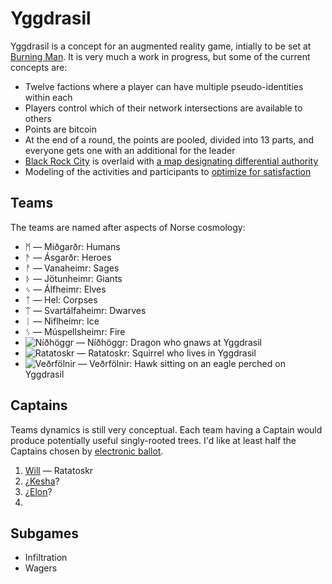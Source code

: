 Yggdrasil
=========

Yggdrasil is a concept for an augmented reality game, intially to be set at [Burning Man](http://burningman.com). It is very much a work in progress, but some of the current concepts are:

* Twelve factions where a player can have multiple pseudo-identities within each
* Players control which of their network intersections are available to others
* Points are bitcoin
* At the end of a round, the points are pooled, divided into 13 parts, and everyone gets one with an additional for the leader
* [Black Rock City](http://alexlod.com/wp-content/uploads/2011/09/brc.jpeg) is overlaid with [a map designating differential authority](http://dhappy.github.io/yggdrasil/)
* Modeling of the activities and participants to [optimize for satisfaction](http://hoenir.himinbi.org/2014/04/rationale-for-the-department-of-happiness/)

## Teams

The teams are named after aspects of Norse cosmology:

* ᛗ ― Miðgarðr: Humans
* ᚫ ― Ásgarðr: Heroes
* ᚡ ― Vanaheimr: Sages
* ᚦ ― Jötunheimr: Giants
* ᛃ ― Álfheimr: Elves
* ᛏ ― Hel: Corpses
* ᛠ ― Svartálfaheimr: Dwarves
* ᛁ ― Niflheimr: Ice
* ᛊ ― Múspellsheimr: Fire
* ![Níðhöggr](http://dhappy.org/.../image/animal/dragon/pair/svg) ― Níðhöggr: Dragon who gnaws at Yggdrasil
* ![Ratatoskr](http://dhappy.org/.../image/animal/squirrel/svg) ― Ratatoskr: Squirrel who lives in Yggdrasil
* ![Veðrfölnir](http://dhappy.org/.../image/animal/phoenix/svg) ― Veðrfölnir: Hawk sitting on an eagle perched on Yggdrasil

## Captains

Teams dynamics is still very conceptual. Each team having a Captain would produce potentially useful singly-rooted trees. I'd like at least half the Captains chosen by [electronic ballot](//github.com/TheFuturistParty/vote).

1. [Will](//twitter.com/WHolcomb) ― Ratatoskr
2. ¿[Kesha](//twitter.com/KeshaRose)?
3. ¿[Elon](//twitter.com/ElonMusk)?
4.  

## Subgames

* Infiltration
* Wagers

